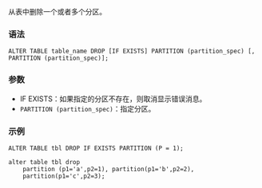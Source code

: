 从表中删除一个或者多个分区。
### 语法
```
ALTER TABLE table_name DROP [IF EXISTS] PARTITION (partition_spec) [, PARTITION (partition_spec)];
```
### 参数
- IF EXISTS：如果指定的分区不存在，则取消显示错误消息。
- `PARTITION (partition_spec)`：指定分区。

### 示例
```
ALTER TABLE tbl DROP IF EXISTS PARTITION (P = 1);
```
```
alter table tbl drop 
    partition (p1='a',p2=1), partition(p1='b',p2=2), 
    partition(p1='c',p2=3);
```